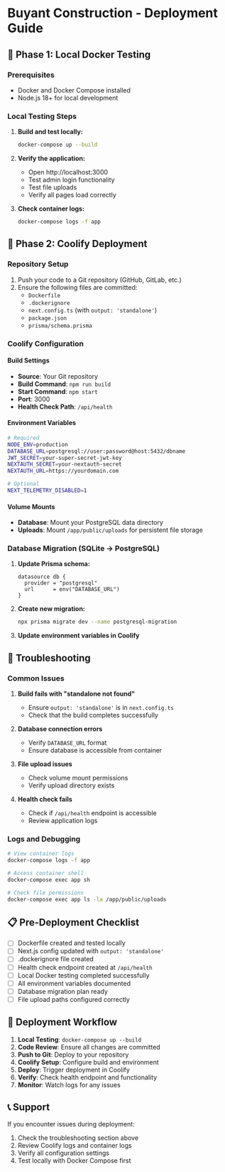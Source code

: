 # Buyant Construction - Deployment Guide

## 🐳 Phase 1: Local Docker Testing

### Prerequisites
- Docker and Docker Compose installed
- Node.js 18+ for local development

### Local Testing Steps

1. **Build and test locally:**
   ```bash
   docker-compose up --build
   ```

2. **Verify the application:**
   - Open http://localhost:3000
   - Test admin login functionality
   - Test file uploads
   - Verify all pages load correctly

3. **Check container logs:**
   ```bash
   docker-compose logs -f app
   ```

## 🚀 Phase 2: Coolify Deployment

### Repository Setup
1. Push your code to a Git repository (GitHub, GitLab, etc.)
2. Ensure the following files are committed:
   - `Dockerfile`
   - `.dockerignore`
   - `next.config.ts` (with `output: 'standalone'`)
   - `package.json`
   - `prisma/schema.prisma`

### Coolify Configuration

#### Build Settings
- **Source**: Your Git repository
- **Build Command**: `npm run build`
- **Start Command**: `npm start`
- **Port**: 3000
- **Health Check Path**: `/api/health`

#### Environment Variables
```bash
# Required
NODE_ENV=production
DATABASE_URL=postgresql://user:password@host:5432/dbname
JWT_SECRET=your-super-secret-jwt-key
NEXTAUTH_SECRET=your-nextauth-secret
NEXTAUTH_URL=https://yourdomain.com

# Optional
NEXT_TELEMETRY_DISABLED=1
```

#### Volume Mounts
- **Database**: Mount your PostgreSQL data directory
- **Uploads**: Mount `/app/public/uploads` for persistent file storage

### Database Migration (SQLite → PostgreSQL)

1. **Update Prisma schema:**
   ```prisma
   datasource db {
     provider = "postgresql"
     url      = env("DATABASE_URL")
   }
   ```

2. **Create new migration:**
   ```bash
   npx prisma migrate dev --name postgresql-migration
   ```

3. **Update environment variables in Coolify**

## 🔧 Troubleshooting

### Common Issues

1. **Build fails with "standalone not found"**
   - Ensure `output: 'standalone'` is in `next.config.ts`
   - Check that the build completes successfully

2. **Database connection errors**
   - Verify `DATABASE_URL` format
   - Ensure database is accessible from container

3. **File upload issues**
   - Check volume mount permissions
   - Verify upload directory exists

4. **Health check fails**
   - Check if `/api/health` endpoint is accessible
   - Review application logs

### Logs and Debugging

```bash
# View container logs
docker-compose logs -f app

# Access container shell
docker-compose exec app sh

# Check file permissions
docker-compose exec app ls -la /app/public/uploads
```

## 📋 Pre-Deployment Checklist

- [ ] Dockerfile created and tested locally
- [ ] Next.js config updated with `output: 'standalone'`
- [ ] .dockerignore file created
- [ ] Health check endpoint created at `/api/health`
- [ ] Local Docker testing completed successfully
- [ ] All environment variables documented
- [ ] Database migration plan ready
- [ ] File upload paths configured correctly

## 🔄 Deployment Workflow

1. **Local Testing**: `docker-compose up --build`
2. **Code Review**: Ensure all changes are committed
3. **Push to Git**: Deploy to your repository
4. **Coolify Setup**: Configure build and environment
5. **Deploy**: Trigger deployment in Coolify
6. **Verify**: Check health endpoint and functionality
7. **Monitor**: Watch logs for any issues

## 📞 Support

If you encounter issues during deployment:
1. Check the troubleshooting section above
2. Review Coolify logs and container logs
3. Verify all configuration settings
4. Test locally with Docker Compose first
